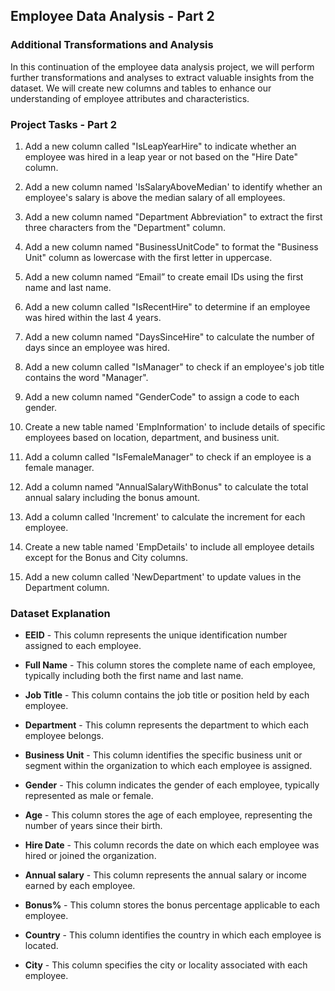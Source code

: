 ## Employee Data Analysis - Part 2

### Additional Transformations and Analysis

In this continuation of the employee data analysis project, we will perform further transformations and analyses to extract valuable insights from the dataset. We will create new columns and tables to enhance our understanding of employee attributes and characteristics.

### Project Tasks - Part 2

1. Add a new column called "IsLeapYearHire" to indicate whether an employee was hired in a leap year or not based on the "Hire Date" column.

2. Add a new column named 'IsSalaryAboveMedian' to identify whether an employee's salary is above the median salary of all employees.

3. Add a new column named "Department Abbreviation" to extract the first three characters from the "Department" column.

4. Add a new column named "BusinessUnitCode" to format the "Business Unit" column as lowercase with the first letter in uppercase.

5. Add a new column named “Email” to create email IDs using the first name and last name.

6. Add a new column called "IsRecentHire" to determine if an employee was hired within the last 4 years.

7. Add a new column named "DaysSinceHire" to calculate the number of days since an employee was hired.

8. Add a new column called "IsManager" to check if an employee's job title contains the word "Manager".

9. Add a new column named "GenderCode" to assign a code to each gender.

10. Create a new table named 'EmpInformation' to include details of specific employees based on location, department, and business unit.

11. Add a column called "IsFemaleManager" to check if an employee is a female manager.

12. Add a column named "AnnualSalaryWithBonus" to calculate the total annual salary including the bonus amount.

13. Add a column called 'Increment' to calculate the increment for each employee.

14. Create a new table named 'EmpDetails' to include all employee details except for the Bonus and City columns.

15. Add a new column called 'NewDepartment' to update values in the Department column.

### Dataset Explanation

* **EEID** - This column represents the unique identification number assigned to each employee.

* **Full Name** - This column stores the complete name of each employee, typically including both the first name and last name.

* **Job Title** - This column contains the job title or position held by each employee. 

* **Department** - This column represents the department to which each employee belongs. 

* **Business Unit** - This column identifies the specific business unit or segment within the organization to which each employee is assigned.

* **Gender** - This column indicates the gender of each employee, typically represented as male or female.

* **Age** - This column stores the age of each employee, representing the number of years since their birth.

* **Hire Date** - This column records the date on which each employee was hired or joined the organization.

* **Annual salary** - This column represents the annual salary or income earned by each employee.

* **Bonus%** - This column stores the bonus percentage applicable to each employee. 

* **Country** - This column identifies the country in which each employee is located. 

* **City** - This column specifies the city or locality associated with each employee.
